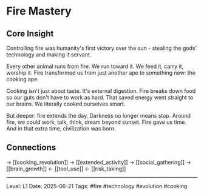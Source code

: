 # Fire Mastery

## Core Insight
Controlling fire was humanity's first victory over the sun - stealing the gods' technology and making it servant.

Every other animal runs from fire. We run toward it. We feed it, carry it, worship it. Fire transformed us from just another ape to something new: the cooking ape.

Cooking isn't just about taste. It's external digestion. Fire breaks down food so our guts don't have to work as hard. That saved energy went straight to our brains. We literally cooked ourselves smart.

But deeper: fire extends the day. Darkness no longer means stop. Around fire, we could work, talk, think, dream beyond sunset. Fire gave us time. And in that extra time, civilization was born.

## Connections
→ [[cooking_revolution]]
→ [[extended_activity]]
→ [[social_gathering]]
→ [[brain_growth]]
← [[tool_use]]
← [[risk_taking]]

---
Level: L1
Date: 2025-06-21
Tags: #fire #technology #evolution #cooking
